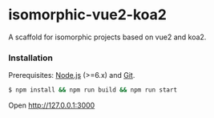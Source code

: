 # isomorphic-vue2-koa2

A scaffold for isomorphic projects based on vue2 and koa2.

### Installation

Prerequisites: [Node.js](https://nodejs.org/en/) (>=6.x) and [Git](https://git-scm.com/).

``` bash
$ npm install && npm run build && npm run start
```

Open http://127.0.0.1:3000
